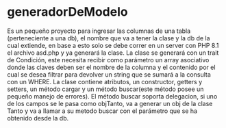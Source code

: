 # generadorDeModelo
Es un pequeño proyecto para ingresar las columnas de una tabla (perteneciente a una db), el nombre que va a tener la clase y la db de la cual extiende, en base a esto solo se debe correr en un server con PHP 8.1 el archivo asd.php y ya generará la clase.
La clase se generará con un trait de Condición, este necesita recibir como parámetro un array asociativo donde las claves deben ser el nombre de la columna y el contenido por el cual se desea filtrar para devolver un string que se sumará a la consulta con un WHERE.
La clase contiene atributos, un constructor, getters y setters, un método cargar y un método buscar(este método posee un pequeño manejo de errores).
El método buscar soporta delegacion, si uno de los campos se le pasa como objTanto, va a generar un obj de la clase Tanto y va a llamar a su metodo buscar con el parámetro que se ha obtenido desde la db.
